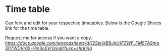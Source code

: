 # Time table
Can fork and edit for your respective timetables.
Below is the Google Sheets link for the time table.

Request me for access if you want a copy.
*https://docs.google.com/spreadsheets/d/12SsHkB9JpU1FZWF_FM5TASmqSl17WDVr65-Hm3o5Vr0/edit?usp=sharing*
